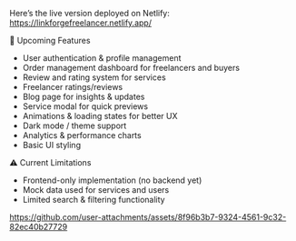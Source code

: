 Here’s the live version deployed on Netlify: https://linkforgefreelancer.netlify.app/


 🚀 Upcoming Features
- User authentication & profile management  
- Order management dashboard for freelancers and buyers  
- Review and rating system for services  
- Freelancer ratings/reviews  
- Blog page for insights & updates  
- Service modal for quick previews   
- Animations & loading states for better UX  
- Dark mode / theme support  
- Analytics & performance charts
- Basic UI styling

⚠️ Current Limitations
- Frontend-only implementation (no backend yet)  
- Mock data used for services and users  
- Limited search & filtering functionality  
  


https://github.com/user-attachments/assets/8f96b3b7-9324-4561-9c32-82ec40b27729

